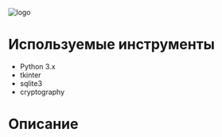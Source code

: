 ![logo](https://user-images.githubusercontent.com/82865142/161692521-cee76ea5-cc84-41a7-a52a-5e1813da5a5b.png)

<h1>Используемые инструменты</h1>
<ul>
  <li>Python 3.x</li>
  <li>tkinter</li>
  <li>sqlite3</li>
  <li>cryptography</li>
</ul>
<h1>Описание</h1>
